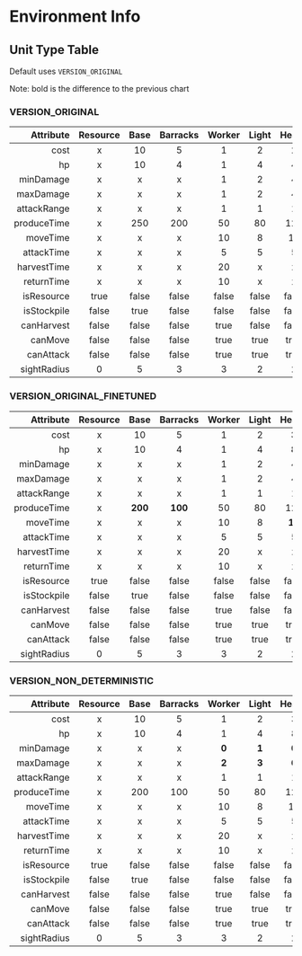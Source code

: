 # Environment Info

## Unit Type Table

Default uses `VERSION_ORIGINAL`

Note: bold is the difference to the previous chart

### VERSION_ORIGINAL

| Attribute | Resource | Base | Barracks | Worker | Light | Heavy | Ranged |
|-:|:-:|:-:|:-:|:-:|:-:|:-:|:-:|
| cost | x | 10 | 5 | 1 | 2 | 2 | 2 |
| hp | x | 10 | 4 | 1 | 4 | 4 | 1 |
| minDamage | x | x | x | 1 | 2 | 4 | 1 |
| maxDamage | x | x | x | 1 | 2 | 4 | 1 |
| attackRange | x | x | x | 1 | 1 | 1 | 3 |
| produceTime | x | 250 | 200 | 50 | 80 | 120 | 100 |
| moveTime | x | x | x | 10 | 8 | 12 | 10 |
| attackTime | x | x | x | 5 | 5 | 5 | 5 |
| harvestTime | x | x | x | 20 | x | x | x |
| returnTime | x | x | x | 10 | x | x | x |
| isResource | true | false | false | false | false | false | false |
| isStockpile | false | true | false | false | false | false | false |
| canHarvest | false | false | false | true | false | false | false |
| canMove | false | false| false | true | true | true | true |
| canAttack | false | false| false | true | true | true | true |
| sightRadius | 0 | 5 | 3 | 3 | 2 | 2 | 3 |

### VERSION_ORIGINAL_FINETUNED

| Attribute | Resource | Base | Barracks | Worker | Light | Heavy | Ranged |
|-:|:-:|:-:|:-:|:-:|:-:|:-:|:-:|
| cost | x | 10 | 5 | 1 | 2 | **3** | 2 |
| hp | x | 10 | 4 | 1 | 4 | **8** | 1 |
| minDamage | x | x | x | 1 | 2 | 4 | 1 |
| maxDamage | x | x | x | 1 | 2 | 4 | 1 |
| attackRange | x | x | x | 1 | 1 | 1 | 3 |
| produceTime | x | **200** | **100** | 50 | 80 | 120 | 100 |
| moveTime | x | x | x | 10 | 8 | **10** | 10 |
| attackTime | x | x | x | 5 | 5 | 5 | 5 |
| harvestTime | x | x | x | 20 | x | x | x |
| returnTime | x | x | x | 10 | x | x | x |
| isResource | true | false | false | false | false | false | false |
| isStockpile | false | true | false | false | false | false | false |
| canHarvest | false | false | false | true | false | false | false |
| canMove | false | false| false | true | true | true | true |
| canAttack | false | false| false | true | true | true | true |
| sightRadius | 0 | 5 | 3 | 3 | 2 | 2 | 3 |

### VERSION_NON_DETERMINISTIC

| Attribute | Resource | Base | Barracks | Worker | Light | Heavy | Ranged |
|-:|:-:|:-:|:-:|:-:|:-:|:-:|:-:|
| cost | x | 10 | 5 | 1 | 2 | 3 | 2 |
| hp | x | 10 | 4 | 1 | 4 | 8 | 1 |
| minDamage | x | x | x | **0** | **1** | **0** | 1 |
| maxDamage | x | x | x | **2** | **3** | **6** | **2** |
| attackRange | x | x | x | 1 | 1 | 1 | 3 |
| produceTime | x | 200 | 100 | 50 | 80 | 120 | 100 |
| moveTime | x | x | x | 10 | 8 | 10 | 10 |
| attackTime | x | x | x | 5 | 5 | 5 | 5 |
| harvestTime | x | x | x | 20 | x | x | x |
| returnTime | x | x | x | 10 | x | x | x |
| isResource | true | false | false | false | false | false | false |
| isStockpile | false | true | false | false | false | false | false |
| canHarvest | false | false | false | true | false | false | false |
| canMove | false | false| false | true | true | true | true |
| canAttack | false | false| false | true | true | true | true |
| sightRadius | 0 | 5 | 3 | 3 | 2 | 2 | 3 |